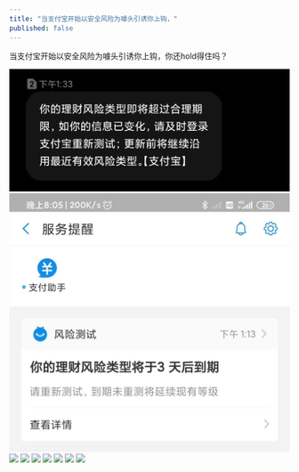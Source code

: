 ```yaml
---
title: "当支付宝开始以安全风险为噱头引诱你上钩，"
published: false
---
```

当支付宝开始以安全风险为噱头引诱你上钩，你还hold得住吗？

![](./1.jpg)
![](./2.jpg)
![](./3.jpg)
![](./4.jpg)
![](./5.jpg)
![](./6.jpg)
![](./7.jpg)
![](./8.jpg)
![](./9.jpg)

